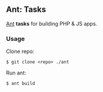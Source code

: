 ## Ant: Tasks

[Ant](http://ant.apache.org/) **tasks** for building PHP & JS apps.

### Usage

Clone repo:
    
    $ git clone <repo> ./ant

Run ant:

    $ ant build
